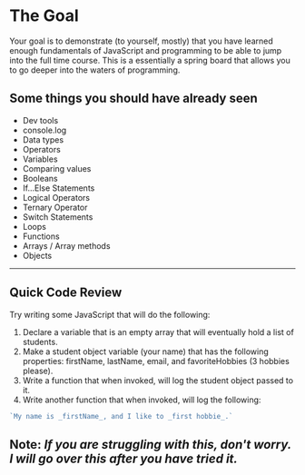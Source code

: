 
# The Goal
Your goal is to demonstrate (to yourself, mostly) that you have learned enough fundamentals of JavaScript and programming to be able to jump into the full time course. This is a essentially a spring board that allows you to go deeper into the waters of programming.

## Some things you should have already seen
- Dev tools
- console.log
- Data types
- Operators
- Variables
- Comparing values
- Booleans
- If...Else Statements
- Logical Operators
- Ternary Operator
- Switch Statements
- Loops
- Functions
- Arrays / Array methods
- Objects
---

## Quick Code Review
Try writing some JavaScript that will do the following:

1. Declare a variable that is an empty array that will eventually hold a list of students.
2. Make a student object variable (your name) that has the following properties: firstName, lastName, email, and favoriteHobbies (3 hobbies please).
3. Write a function that when invoked, will log the student object passed to it.
4. Write another function that when invoked, will log the following:
```JavaScript
`My name is _firstName_, and I like to _first hobbie_.`
```

**Note:**
_If you are struggling with this, don't worry. I will go over this after you have tried it._
---
